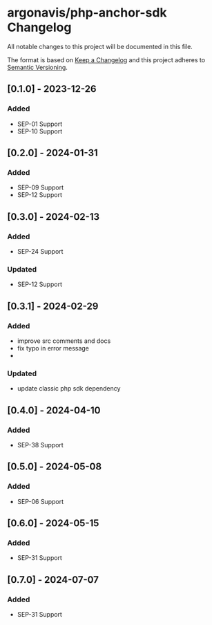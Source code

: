 # argonavis/php-anchor-sdk Changelog

All notable changes to this project will be documented in this file.

The format is based on [Keep a Changelog](https://keepachangelog.com/en/1.1.0/)
and this project adheres to [Semantic Versioning](https://semver.org/spec/v2.0.0.html).

## [0.1.0] - 2023-12-26

### Added

- SEP-01 Support
- SEP-10 Support

## [0.2.0] - 2024-01-31

### Added

- SEP-09 Support
- SEP-12 Support

## [0.3.0] - 2024-02-13

### Added

- SEP-24 Support

### Updated

- SEP-12 Support

## [0.3.1] - 2024-02-29

### Added

- improve src comments and docs
- fix typo in error message
- 
### Updated

- update classic php sdk dependency

## [0.4.0] - 2024-04-10

### Added

- SEP-38 Support

## [0.5.0] - 2024-05-08

### Added

- SEP-06 Support

## [0.6.0] - 2024-05-15

### Added

- SEP-31 Support

## [0.7.0] - 2024-07-07

### Added

- SEP-31 Support
